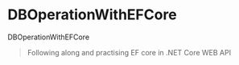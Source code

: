 # DBOperationWithEFCore
DBOperationWithEFCore


 >  Following along and practising EF core in .NET Core WEB API 
